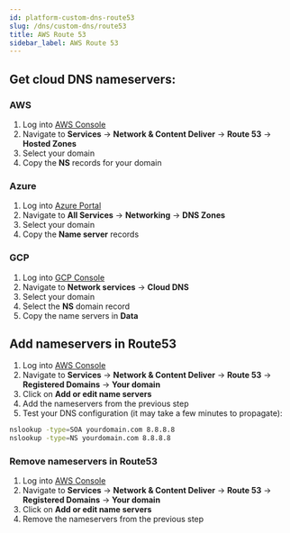 ```yaml
---
id: platform-custom-dns-route53
slug: /dns/custom-dns/route53
title: AWS Route 53
sidebar_label: AWS Route 53
---
```


## Get cloud DNS nameservers:
### AWS
1. Log into [AWS Console](https://aws.amazon.com/console/)
2. Navigate to **Services** -> **Network & Content Deliver** -> **Route 53** -> **Hosted Zones**
3. Select your domain
4. Copy the **NS** records for your domain

### Azure
1. Log into [Azure Portal](https://portal.azure.com/)
2. Navigate to **All Services** -> **Networking** -> **DNS Zones**
3. Select your domain
4. Copy the **Name server** records

### GCP
1. Log into [GCP Console](https://console.cloud.google.com/)
2. Navigate to **Network services** -> **Cloud DNS**
3. Select your domain
4. Select the **NS** domain record
5. Copy the name servers in **Data**

## Add nameservers in Route53
1. Log into [AWS Console](https://aws.amazon.com/console/)
2. Navigate to **Services** -> **Network & Content Deliver** -> **Route 53** -> **Registered Domains** -> **Your domain**
3. Click on **Add or edit name servers**
4. Add the nameservers from the previous step
5. Test your DNS configuration (it may take a few minutes to propagate):
```bash
nslookup -type=SOA yourdomain.com 8.8.8.8
nslookup -type=NS yourdomain.com 8.8.8.8
```

### Remove nameservers in Route53
1. Log into [AWS Console](https://aws.amazon.com/console/)
2. Navigate to **Services** -> **Network & Content Deliver** -> **Route 53** -> **Registered Domains** -> **Your domain**
3. Click on **Add or edit name servers**
4. Remove the nameservers from the previous step
